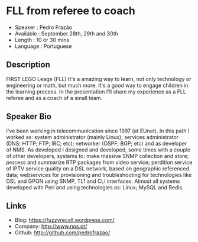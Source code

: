 FLL from referee to coach
========================

* Speaker   : Pedro Frazão
* Available : September 28th, 29th and 30th
* Length    : 10 or 30 mins
* Language  : Portuguese

Description
-----------

FIRST LEGO Leage (FLL) It's a amazing way to learn, not only technology or engineering or math, but much more. It's a good way to engage children in the learning process.
In the presentation I'll share my experience as a FLL referee and as a coach of a small team.

Speaker Bio
-----------

I've been working in telecommunication since 1997 (at EUnet). In this
path I worked as: system administrator (mainly Linux); services
administrator (DNS; HTTP; FTP; IRC; etc); networker (OSPF; BGP; etc)
and as developer of NMS. As developed I designed and developed, some
times with a couple of other developers, systems to: make massive SNMP
collection and store; process and summarize RTP packages from video
service; perdition service of IPTV service quality on a DSL network,
based on geographic referenced data; webservices for provisioning and
troubleshooting for technologies like DSL and GPON using SNMP, TL1 and
CLI interfaces. Almost all systems developed with Perl and using
technologies as: Linux; MySQL and Redis.


Links
-----

* Blog: https://fuzzyrecall.wordpress.com/
* Company: http://www.nos.pt/
* Github: http://github.com/pedrofrazao/

